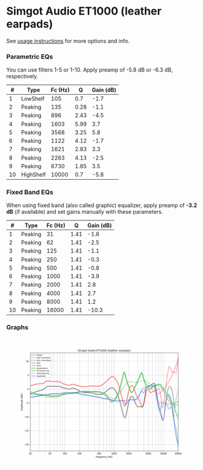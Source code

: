 # Simgot Audio ET1000 (leather earpads)
See [usage instructions](https://github.com/jaakkopasanen/AutoEq#usage) for more options and info.

### Parametric EQs
You can use filters 1-5 or 1-10. Apply preamp of -5.8 dB or -6.3 dB, respectively.

|   # | Type      |   Fc (Hz) |    Q |   Gain (dB) |
|-----|-----------|-----------|------|-------------|
|   1 | LowShelf  |       105 | 0.7  |        -1.7 |
|   2 | Peaking   |       135 | 0.28 |        -1.1 |
|   3 | Peaking   |       896 | 2.43 |        -4.5 |
|   4 | Peaking   |      1603 | 5.99 |         3.7 |
|   5 | Peaking   |      3568 | 3.25 |         5.8 |
|   6 | Peaking   |      1122 | 4.12 |        -1.7 |
|   7 | Peaking   |      1621 | 2.83 |         3.3 |
|   8 | Peaking   |      2263 | 4.13 |        -2.5 |
|   9 | Peaking   |      8730 | 1.85 |         3.5 |
|  10 | HighShelf |     10000 | 0.7  |        -5.8 |

### Fixed Band EQs
When using fixed band (also called graphic) equalizer, apply preamp of **-3.2 dB** (if available) and set gains manually with these parameters.

|   # | Type    |   Fc (Hz) |    Q |   Gain (dB) |
|-----|---------|-----------|------|-------------|
|   1 | Peaking |        31 | 1.41 |        -1.8 |
|   2 | Peaking |        62 | 1.41 |        -2.5 |
|   3 | Peaking |       125 | 1.41 |        -1.1 |
|   4 | Peaking |       250 | 1.41 |        -0.3 |
|   5 | Peaking |       500 | 1.41 |        -0.8 |
|   6 | Peaking |      1000 | 1.41 |        -3.9 |
|   7 | Peaking |      2000 | 1.41 |         2.8 |
|   8 | Peaking |      4000 | 1.41 |         2.7 |
|   9 | Peaking |      8000 | 1.41 |         1.2 |
|  10 | Peaking |     16000 | 1.41 |       -10.3 |

### Graphs
![](./Simgot%20Audio%20ET1000%20(leather%20earpads).png)
